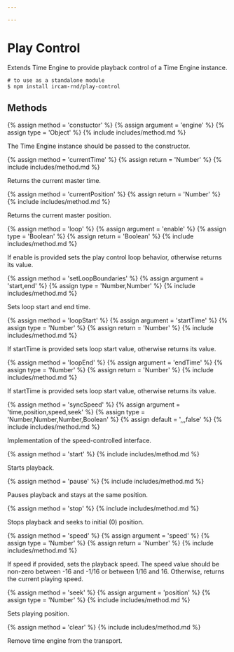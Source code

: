 ```yaml
---

---   
```



# Play Control

Extends Time Engine to provide playback control of a Time Engine instance.

~~~
# to use as a standalone module
$ npm install ircam-rnd/play-control
~~~

## Methods

{% assign method = 'constuctor' %}
{% assign argument = 'engine' %}
{% assign type = 'Object' %}
{% include includes/method.md %}

The Time Engine instance should be passed to the constructor.

{% assign method = 'currentTime' %}
{% assign return = 'Number' %}
{% include includes/method.md %}

Returns the current master time.

{% assign method = 'currentPosition' %}
{% assign return = 'Number' %}
{% include includes/method.md %}

Returns the current master position.

{% assign method = 'loop' %}
{% assign argument = 'enable' %}
{% assign type = 'Boolean' %}
{% assign return = 'Boolean' %}
{% include includes/method.md %}

If enable is provided sets the play control loop behavior, otherwise returns its value.

{% assign method = 'setLoopBoundaries' %}
{% assign argument = 'start,end' %}
{% assign type = 'Number,Number' %}
{% include includes/method.md %}

Sets loop start and end time.

{% assign method = 'loopStart' %}
{% assign argument = 'startTime' %}
{% assign type = 'Number' %}
{% assign return = 'Number' %}
{% include includes/method.md %}

If startTime is provided sets loop start value, otherwise returns its value.

{% assign method = 'loopEnd' %}
{% assign argument = 'endTime' %}
{% assign type = 'Number' %}
{% assign return = 'Number' %}
{% include includes/method.md %}

If startTime is provided sets loop start value, otherwise returns its value.

{% assign method = 'syncSpeed' %}
{% assign argument = 'time,position,speed,seek' %}
{% assign type = 'Number,Number,Number,Boolean' %}
{% assign default = ',,,false' %}
{% include includes/method.md %}

Implementation of the speed-controlled interface.

{% assign method = 'start' %}
{% include includes/method.md %}

Starts playback.

{% assign method = 'pause' %}
{% include includes/method.md %}

Pauses playback and stays at the same position.

{% assign method = 'stop' %}
{% include includes/method.md %}

Stops playback and seeks to initial (0) position.

{% assign method = 'speed' %}
{% assign argument = 'speed' %}
{% assign type = 'Number' %}
{% assign return = 'Number' %}
{% include includes/method.md %}

If speed if provided, sets the playback speed. The speed value should be non-zero 
between -16 and -1/16 or between 1/16 and 16.
Otherwise, returns the current playing speed.

{% assign method = 'seek' %}
{% assign argument = 'position' %}
{% assign type = 'Number' %}
{% include includes/method.md %}

Sets playing position.


{% assign method = 'clear' %}
{% include includes/method.md %}

 Remove time engine from the transport.